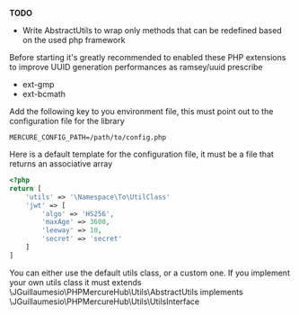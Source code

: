 **TODO**

* Write AbstractUtils to wrap only methods that can be redefined based on the
  used php framework

Before starting it's greatly recommended to enabled these PHP extensions to improve
UUID generation performances as ramsey/uuid prescribe

* ext-gmp
* ext-bcmath

Add the following key to you environment file, this must point out to the configuration
file for the library
```env
MERCURE_CONFIG_PATH=/path/to/config.php
```

Here is a default template for the configuration file, it must be a file that returns
an associative array

```php
<?php
return [
    'utils' => '\Namespace\To\UtilClass'
    'jwt' => [
        'algo' => 'HS256',
        'maxAge' => 3600,
        'leeway' => 10,
        'secret' => 'secret'
    ]   
]
```

You can either use the default utils class, or a custom one. If you implement your own
utils class it must extends \JGuillaumesio\PHPMercureHub\Utils\AbstractUtils implements \JGuillaumesio\PHPMercureHub\Utils\UtilsInterface